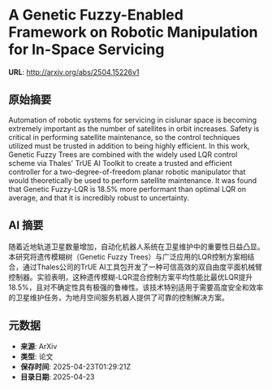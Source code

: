 # A Genetic Fuzzy-Enabled Framework on Robotic Manipulation for In-Space Servicing

**URL**: http://arxiv.org/abs/2504.15226v1

## 原始摘要

Automation of robotic systems for servicing in cislunar space is becoming
extremely important as the number of satellites in orbit increases. Safety is
critical in performing satellite maintenance, so the control techniques
utilized must be trusted in addition to being highly efficient. In this work,
Genetic Fuzzy Trees are combined with the widely used LQR control scheme via
Thales' TrUE AI Toolkit to create a trusted and efficient controller for a
two-degree-of-freedom planar robotic manipulator that would theoretically be
used to perform satellite maintenance. It was found that Genetic Fuzzy-LQR is
18.5% more performant than optimal LQR on average, and that it is incredibly
robust to uncertainty.


## AI 摘要

随着近地轨道卫星数量增加，自动化机器人系统在卫星维护中的重要性日益凸显。本研究将遗传模糊树（Genetic Fuzzy Trees）与广泛应用的LQR控制方案相结合，通过Thales公司的TrUE AI工具包开发了一种可信高效的双自由度平面机械臂控制器。实验表明，这种遗传模糊-LQR混合控制方案平均性能比最优LQR提升18.5%，且对不确定性具有极强的鲁棒性。该技术特别适用于需要高度安全和效率的卫星维护任务，为地月空间服务机器人提供了可靠的控制解决方案。

## 元数据

- **来源**: ArXiv
- **类型**: 论文
- **保存时间**: 2025-04-23T01:29:21Z
- **目录日期**: 2025-04-23
